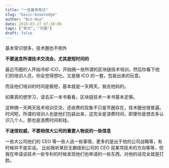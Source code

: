 ```yaml
---
title: "一些基本常识"
slug: "basic-knowledge"
author: "Bin Hua"
date: 2018-03-27 07:38:00
tags: ["常识", "币圈"]
draft: false
---
```


基本常识很多，技术圈也不例外

**不要迷念所谓技术交流会，尤其是短时间的**

最近币圈的人开始冷却 ICO，开始搞一些所谓的区块链技术培训，然后你看下他们的培训人员，你会觉得想吐。又是做 ICO 的一套，包装出来的玩意。

而且他们培训的时间是极短，基本就是一天两天，我去他妈的。

如果真的想学习，请去买一本书看看，区块链技术一本书基本足够。

这种搞一天两天技术培训交流，还收费的现象不只是币圈存在，技术圈也很普遍。时间短，所谓的培训人也是他们包装出来，这完全是浪费时间，即便你是想去多认识几个人，那也是浪费时间和钱。

**不迷信权威，不要相信大公司的重要人物说的一些信息**

一些大公司他们的 CEO 等一些人说一些事情，更多的是出于他的公司战略等，有时候并不是实话。
比如我听某巨无霸级别公司的 CEO 说某项技术的方向等等，但我在申请该技术一些专利的时候发现他们也申请的一些东西，对他的话完全就是打脸。